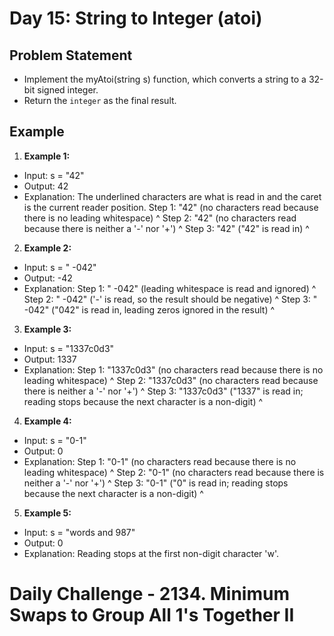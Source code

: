 # Day 15: String to Integer (atoi)

## Problem Statement

- Implement the myAtoi(string s) function, which converts a string to a 32-bit signed integer.
- Return the `integer` as the final result.

## Example

1. **Example 1:**
- Input: s = "42"
- Output: 42
- Explanation: The underlined characters are what is read in and the caret is the current reader position.
    Step 1: "42" (no characters read because there is no leading whitespace)
            ^
    Step 2: "42" (no characters read because there is neither a '-' nor '+')
            ^
    Step 3: "42" ("42" is read in)
           ^

2. **Example 2:**
- Input: s = " -042"
- Output: -42
- Explanation:
    Step 1: "   -042" (leading whitespace is read and ignored)
                ^
    Step 2: "   -042" ('-' is read, so the result should be negative)
                ^
    Step 3: "   -042" ("042" is read in, leading zeros ignored in the result)
               ^

3. **Example 3:**
- Input: s = "1337c0d3"
- Output: 1337
- Explanation:
    Step 1: "1337c0d3" (no characters read because there is no leading whitespace)
            ^
    Step 2: "1337c0d3" (no characters read because there is neither a '-' nor '+')
            ^
    Step 3: "1337c0d3" ("1337" is read in; reading stops because the next character is a non-digit)
             ^
4. **Example 4:**
- Input: s = "0-1"
- Output: 0
- Explanation:
    Step 1: "0-1" (no characters read because there is no leading whitespace)
            ^
    Step 2: "0-1" (no characters read because there is neither a '-' nor '+')
            ^
    Step 3: "0-1" ("0" is read in; reading stops because the next character is a non-digit)
          ^

5. **Example 5:**
- Input: s = "words and 987"
- Output: 0
- Explanation: Reading stops at the first non-digit character 'w'.


# Daily Challenge - 2134. Minimum Swaps to Group All 1's Together II
